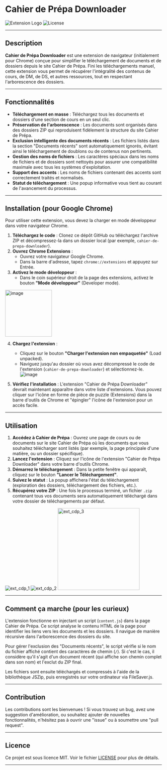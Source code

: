 # Cahier de Prépa Downloader

![Extension Logo](https://img.shields.io/badge/Chrome_Extension-v1.0-blue?style=flat-square&logo=google-chrome)
![License](https://img.shields.io/badge/License-MIT-green?style=flat-square)

---

## Description

**Cahier de Prépa Downloader** est une extension de navigateur (initialement pour Chrome) conçue pour simplifier le téléchargement de documents et de dossiers depuis le site Cahier de Prépa. Fini les téléchargements manuel, cette extension vous permet de récupérer l'intégralité des contenus de cours, de DM, de DS, et autres ressources, tout en respectant l'arborescence des dossiers.

---

## Fonctionnalités

* **Téléchargement en masse** : Téléchargez tous les documents et dossiers d'une section de cours en un seul clic.
* **Préservation de l'arborescence** : Les documents sont organisés dans des dossiers ZIP qui reproduisent fidèlement la structure du site Cahier de Prépa.
* **Exclusion intelligente des documents récents** : Les fichiers listés dans la section "Documents récents" sont automatiquement ignorés, évitant ainsi le téléchargement de doublons ou de contenus non pertinents.
* **Gestion des noms de fichiers** : Les caractères spéciaux dans les noms de fichiers et de dossiers sont nettoyés pour assurer une compatibilité maximale avec tous les systèmes d'exploitation.
* **Support des accents** : Les noms de fichiers contenant des accents sont correctement traités et normalisés.
* **Statut de téléchargement** : Une popup informative vous tient au courant de l'avancement du processus.

---

## Installation (pour Google Chrome)

Pour utiliser cette extension, vous devez la charger en mode développeur dans votre navigateur Chrome.

1.  **Téléchargez le code** : Clonez ce dépôt GitHub ou téléchargez l'archive ZIP et décompressez-la dans un dossier local (par exemple, `cahier-de-prepa-downloader`).
2.  **Ouvrez Chrome Extensions** :
    * Ouvrez votre navigateur Google Chrome.
    * Dans la barre d'adresse, tapez `chrome://extensions` et appuyez sur Entrée.
3.  **Activez le mode développeur** :
    * Dans le coin supérieur droit de la page des extensions, activez le bouton **"Mode développeur"** (Developer mode).
<img width="150" alt="image" src="https://github.com/user-attachments/assets/d7cc8a24-61fe-45a4-acf1-ca200fbe3c03" />

4.  **Chargez l'extension** :
    * Cliquez sur le bouton **"Charger l'extension non empaquetée"** (Load unpacked).
    * Naviguez jusqu'au dossier où vous avez décompressé le code de l'extension (`cahier-de-prepa-downloader`) et sélectionnez-le.
![image](https://github.com/user-attachments/assets/cddd0f13-e818-4a87-9392-84e414e1b5af)

    
5.  **Vérifiez l'installation** : L'extension "Cahier de Prépa Downloader" devrait maintenant apparaître dans votre liste d'extensions. Vous pouvez cliquer sur l'icône en forme de pièce de puzzle (Extensions) dans la barre d'outils de Chrome et "épingler" l'icône de l'extension pour un accès facile.

---

## Utilisation

1.  **Accédez à Cahier de Prépa** : Ouvrez une page de cours ou de documents sur le site Cahier de Prépa où les documents que vous souhaitez télécharger sont listés (par exemple, la page principale d'une matière, ou un dossier spécifique).
2.  **Lancez l'extension** : Cliquez sur l'icône de l'extension "Cahier de Prépa Downloader" dans votre barre d'outils Chrome.
3.  **Démarrez le téléchargement** : Dans la petite fenêtre qui apparaît, cliquez sur le bouton **"Lancer le Téléchargement"**.
4.  **Suivez le statut** : La popup affichera l'état du téléchargement (exploration des dossiers, téléchargement des fichiers, etc.).
5.  **Récupérez votre ZIP** : Une fois le processus terminé, un fichier `.zip` contenant tous vos documents sera automatiquement téléchargé dans votre dossier de téléchargements par défaut.

![ext_cdp_1](https://github.com/user-attachments/assets/5120c956-3181-4848-b423-874cf63e115a)
![ext_cdp_2](https://github.com/user-attachments/assets/3796b4d5-6446-4f7c-9d9f-5f5955d9c240)
<img width="263" alt="ext_cdp_3" src="https://github.com/user-attachments/assets/4b150f1a-9155-4283-8152-49df2deb88d4" />




---

## Comment ça marche (pour les curieux)

L'extension fonctionne en injectant un script (`content.js`) dans la page Cahier de Prépa. Ce script analyse le contenu HTML de la page pour identifier les liens vers les documents et les dossiers. Il navigue de manière récursive dans l'arborescence des dossiers du site.

Pour gérer l'exclusion des "Documents récents", le script vérifie si le nom du fichier affiché contient des caractères de chemin (`/`). Si c'est le cas, il considère qu'il s'agit d'un document récent (qui affiche son chemin complet dans son nom) et l'exclut du ZIP final.

Les fichiers sont ensuite téléchargés et compressés à l'aide de la bibliothèque JSZip, puis enregistrés sur votre ordinateur via FileSaver.js.

---

## Contribution

Les contributions sont les bienvenues ! Si vous trouvez un bug, avez une suggestion d'amélioration, ou souhaitez ajouter de nouvelles fonctionnalités, n'hésitez pas à ouvrir une "issue" ou à soumettre une "pull request".

---

## Licence

Ce projet est sous licence MIT. Voir le fichier [LICENSE](LICENSE) pour plus de détails.

---
